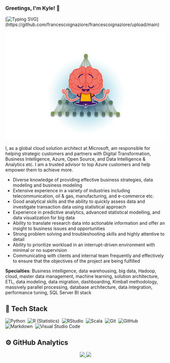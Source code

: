 <!-- Greeting -->
### Greetings, I'm Kyle! 👋

<!--
**korkridake/korkridake** is a ✨ _special_ ✨ repository because its `README.md` (this file) appears on your GitHub profile.

Here are some ideas to get you started:

- 🔭 I’m currently working on ...
- 🌱 I’m currently learning ...
- 👯 I’m looking to collaborate on ...
- 🤔 I’m looking for help with ...
- 💬 Ask me about ...
- 📫 How to reach me: ...
- 😄 Pronouns: ...
- ⚡ Fun fact: ...


Credit goes to:
- [WarenGonzaga/WarenGonzaga: Personal README](https://github.com/WarenGonzaga/WarenGonzaga)
- [imakash3011 (Akash Patel)](https://github.com/imakash3011)
- [iahsanujunda (Izzuddin Ahsanujunda)](https://github.com/iahsanujunda)
- [halfrost/README.md at master · halfrost/halfrost](https://github.com/halfrost/halfrost/blob/master/README.md)
-->

<!-- Introduction -->
[![Typing SVG](https://readme-typing-svg.herokuapp.com?font=comfortaa&color=016EEA&size=24&width=500&lines=Global+Cloud+Solution+Architect;Open-Source+Developer+Advocate;Data+Scientist;and+Lifelong+Learner!;Nice+to+meet+you...)](https://github.com/francescoignaziore/francescoignaziore/upload/main)

![](https://github.com/francescoignaziore/francescoignaziore/blob/main/MLmascotte.png)

I, as a global cloud solution architect at Microsoft, am responsible for helping strategic customers and partners with Digital Transformation, Business Intelligence, Azure, Open Source, and Data Intelligence & Analytics etc. I am a trusted advisor to top Azure customers and help empower them to achieve more. 

* Diverse knowledge of providing effective business strategies, data modeling and business modeling
* Extensive experience in a variety of industries including telecommunication, oil & gas, manufacturing, and e-commerce etc.
* Good analytical skills and the ability to quickly assess data and investigate transaction data using statistical approach
* Experience in predictive analytics, advanced statistical modelling, and data visualization for big data
* Ability to translate research data into actionable information and offer an insight to business issues and opportunities
* Strong problem solving and troubleshooting skills and highly attentive to detail
* Ability to prioritize workload in an interrupt-driven environment with minimal or no supervision
* Communicating with clients and internal team frequently and effectively to ensure that the objectives of the project are being fulfilled

**Specialties**: Business intelligence, data warehousing, big data, Hadoop, cloud, master data management, machine learning, solution architecture, ETL, data modeling, data migration, dashboarding, Kimball methodology, massively parallel processing, database architecture, data integration, performance tuning, SQL Server BI stack

<!-- Tech Stack -->
## :wrench: Tech Stack

![Python](https://img.shields.io/badge/-Python-05122A?style=flat&logo=python)&nbsp;
![R (Statistics)](https://img.shields.io/badge/-R-05122A?style=flat&logo=R&logoColor=276DC3)&nbsp;
![RStudio](https://img.shields.io/badge/-RStudio-05122A?style=flat&logo=rstudio)&nbsp;
![Scala](https://img.shields.io/badge/-Scala-05122A?style=flat&logo=Scala)&nbsp;
![Git](https://img.shields.io/badge/-Git-05122A?style=flat&logo=git)&nbsp;
![GitHub](https://img.shields.io/badge/-GitHub-05122A?style=flat&logo=github)&nbsp;
![Markdown](https://img.shields.io/badge/-Markdown-05122A?style=flat&logo=markdown)&nbsp;
![Visual Studio Code](https://img.shields.io/badge/-Visual%20Studio%20Code-05122A?style=flat&logo=visual-studio-code&logoColor=007ACC)&nbsp;

<!-- GitHub Analytics -->
## ⚙️ GitHub Analytics
<p align="center">
<a href="https://github.com/korkridake">
  <img height="180em" src="https://github-readme-stats-eight-theta.vercel.app/api?username=korkridake&show_icons=true&theme=algolia&include_all_commits=true&count_private=true"/>
  <img height="180em" src="https://github-readme-stats-eight-theta.vercel.app/api/top-langs/?username=korkridake&layout=compact&langs_count=8&theme=algolia"/>
</a>
</p>
